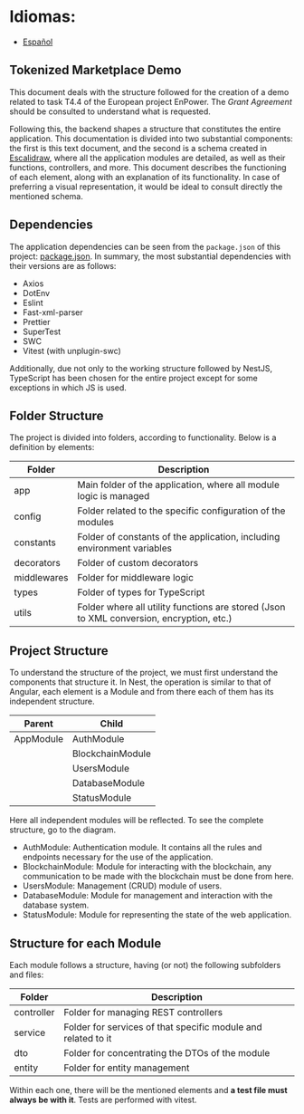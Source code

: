 # Idiomas:

- [Español](docs/Es-es/README-es.md)

## Tokenized Marketplace Demo

This document deals with the structure followed for the creation of a demo related to task T4.4 of the European project EnPower. The _Grant Agreement_ should be consulted to understand what is requested.

Following this, the backend shapes a structure that constitutes the entire application. This documentation is divided into two substantial components: the first is this text document, and the second is a schema created in [Escalidraw](./docs/diagram.excalidraw), where all the application modules are detailed, as well as their functions, controllers, and more. This document describes the functioning of each element, along with an explanation of its functionality. In case of preferring a visual representation, it would be ideal to consult directly the mentioned schema.

## Dependencies

The application dependencies can be seen from the `package.json` of this project: [package.json](package.json). In summary, the most substantial dependencies with their versions are as follows:

- Axios
- DotEnv
- Eslint
- Fast-xml-parser
- Prettier
- SuperTest
- SWC
- Vitest (with unplugin-swc)

Additionally, due not only to the working structure followed by NestJS, TypeScript has been chosen for the entire project except for some exceptions in which JS is used.

## Folder Structure

The project is divided into folders, according to functionality. Below is a definition by elements:

| Folder      | Description                                                                              |
| ----------- | ---------------------------------------------------------------------------------------- |
| app         | Main folder of the application, where all module logic is managed                        |
| config      | Folder related to the specific configuration of the modules                              |
| constants   | Folder of constants of the application, including environment variables                  |
| decorators  | Folder of custom decorators                                                              |
| middlewares | Folder for middleware logic                                                              |
| types       | Folder of types for TypeScript                                                           |
| utils       | Folder where all utility functions are stored (Json to XML conversion, encryption, etc.) |

## Project Structure

To understand the structure of the project, we must first understand the components that structure it. In Nest, the operation is similar to that of Angular, each element is a Module and from there each of them has its independent structure.

| Parent    | Child            |
| --------- | ---------------- |
| AppModule | AuthModule       |
|           | BlockchainModule |
|           | UsersModule      |
|           | DatabaseModule   |
|           | StatusModule     |

Here all independent modules will be reflected. To see the complete structure, go to the diagram.

- AuthModule: Authentication module. It contains all the rules and endpoints necessary for the use of the application.
- BlockchainModule: Module for interacting with the blockchain, any communication to be made with the blockchain must be done from here.
- UsersModule: Management (CRUD) module of users.
- DatabaseModule: Module for management and interaction with the database system.
- StatusModule: Module for representing the state of the web application.

## Structure for each Module

Each module follows a structure, having (or not) the following subfolders and files:

| Folder     | Description                                                   |
| ---------- | ------------------------------------------------------------- |
| controller | Folder for managing REST controllers                          |
| service    | Folder for services of that specific module and related to it |
| dto        | Folder for concentrating the DTOs of the module               |
| entity     | Folder for entity management                                  |

Within each one, there will be the mentioned elements and **a test file must always be with it**. Tests are performed with vitest.
